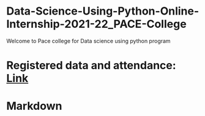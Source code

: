 # Data-Science-Using-Python-Online-Internship-2021-22_PACE-College
Welcome to Pace college for Data science using python program


# Registered data and attendance: [Link](https://docs.google.com/spreadsheets/d/13MbDecOIT_6_Y13Zyu7wvC9zTx5KuaoPZoF3rzhn3Iw/edit?usp=sharing)

# Markdown 
